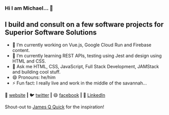 ### Hi I am Michael... 👋

## I build and consult on a few software projects for Superior Software Solutions

- 🔭 I’m currently working on Vue.js, Google Cloud Run and Firebase content.
- 🌱 I’m currently learning REST APIs, testing using Jest and design using HTML and CSS.
- 💬 Ask me HTML, CSS, JavaScript, Full Stack Development, JAMStack and building cool stuff.
- 😄 Pronouns: he/him
- ⚡ Fun fact: I really live and work in the middle of the savannah...

🏡 [website][website] **|**
🐦 [twitter][twitter] **|**
😄 [facebook][facebook] **|**
👔 [LinkedIn][linkedin]

Shout-out to [James Q Quick][james] for the inspiration!

[website]: https://s3interdev.com
[twitter]: https://twitter.com/s3interdev
[facebook]: https://facebook.com/s3interdev
[linkedin]: https://www.linkedin.com/in/mowuor/
[james]: https://github.com/jamesqquick
